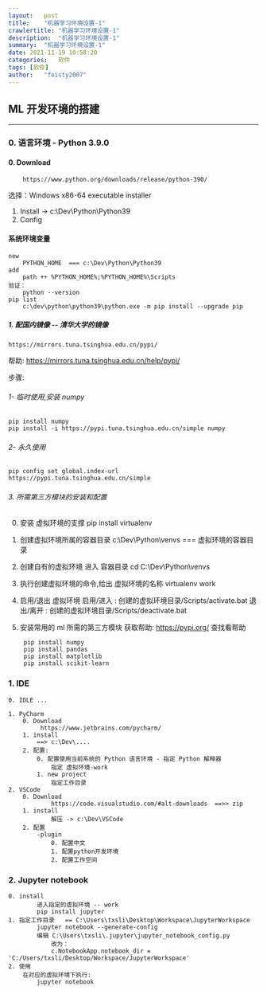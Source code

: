 ```yaml
---
layout:   post
title:    "机器学习环境设置-1"
crawlertitle: "机器学习环境设置-1"
description:  "机器学习环境设置-1"
summary:  "机器学习环境设置-1"
date: 2021-11-19 10:58:20
categories:   软件
tags: [软件]
author:   "feisty2007"
---
```



##  ML 开发环境的搭建

---

### 0. 语言环境 - Python 3.9.0
#### 0. Download

		https://www.python.org/downloads/release/python-390/

选择：Windows x86-64 executable installer

1. Install -> c:\Dev\Python\Python39
2. Config 

#### 系统环境变量
	new
		PYTHON_HOME  === c:\Dev\Python\Python39
	add 
		path ++ %PYTHON_HOME%;%PYTHON_HOME%\Scripts
	验证：
		python --version 
	pip list
		c:\dev\python\python39\python.exe -m pip install --upgrade pip


##### 1. 配国内镜像 -- 清华大学的镜像
	https://mirrors.tuna.tsinghua.edu.cn/pypi/
帮助: https://mirrors.tuna.tsinghua.edu.cn/help/pypi/

步骤:

###### 1- 临时使用,安装 numpy
	pip install numpy
	pip install -i https://pypi.tuna.tsinghua.edu.cn/simple numpy
	
###### 2- 永久使用 
	pip config set global.index-url https://pypi.tuna.tsinghua.edu.cn/simple
	
###### 3. 所需第三方模块的安装和配置

0. 安装 虚拟环境的支撑 
		pip install virtualenv
1. 创建虚拟环境所属的容器目录
		c:\Dev\Python\venvs  === 虚拟环境的容器目录
2. 创建自有的虚拟环境 
进入 容器目录 
		cd C:\Dev\Python\venvs
3. 执行创建虚拟环境的命令,给出 虚拟环境的名称
		virtualenv work
4. 启用/退出 虚拟环境
		启用/进入 :  创建的虚拟环境目录/Scripts/activate.bat
		退出/离开 :  创建的虚拟环境目录/Scripts/deactivate.bat
1. 安装常用的 ml 所需的第三方模块 
获取帮助: 
	https://pypi.org/  查找看帮助
	
		pip install numpy
		pip install pandas
		pip install matplotlib
		pip install scikit-learn
### 1. IDE 
    0. IDLE ...
	
    1. PyCharm 
        0. Download 
       		 https://www.jetbrains.com/pycharm/
        1. install 
            ==> c:\Dev\....
        2. 配置:
            0. 配置使用当前系统的 Python 语言环境 - 指定 Python 解释器
                指定 虚拟环境-work 
            1. new project 
                指定工作目录
    2. VSCode 
        0. Download 
            	https://code.visualstudio.com/#alt-downloads  ==>> zip 
        1. install 
            	解压 -> c:\Dev\VSCode 
        2. 配置 
            -plugin
            	0. 配置中文
            	1. 配置python开发环境
            	2. 配置工作空间
### 2. Jupyter notebook

    0. install 
        	进入指定的虚拟环境 -- work 
        	pip install jupyter
    1. 指定工作目录   == C:\Users\txsli\Desktop\Workspace\JupyterWorkspace
        	jupyter notebook --generate-config 
        	编辑 C:\Users\txsli\.jupyter\jupyter_notebook_config.py
            	改为： 
                c.NotebookApp.notebook_dir = 'C:/Users/txsli/Desktop/Workspace/JupyterWorkspace'
    2. 使用 
        在对应的虚拟环境下执行:    
            jupyter notebook

        
